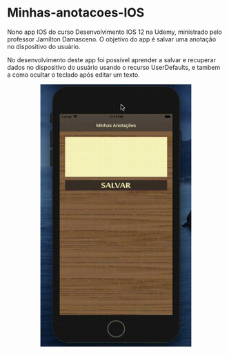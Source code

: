 # Minhas-anotacoes-IOS
Nono app IOS do curso Desenvolvimento IOS 12 na Udemy, ministrado pelo professor Jamilton Damasceno. O objetivo do app é salvar uma anotação no dispositivo do usuário.

No desenvolvimento deste app foi possível aprender a salvar e recuperar dados no dispositivo do usuário usando o recurso UserDefaults, e tambem a como ocultar o teclado após editar um texto. 

<p align="center">
  <img src="https://github.com/Gilbert097/Minhas-anotacoes-IOS/blob/master/minhas-anotacoes.gif?raw=true" width="350" title="Imagem App">
</p>
